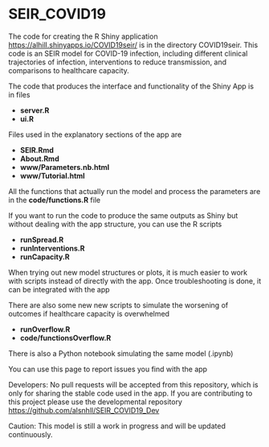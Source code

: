 # SEIR_COVID19

The code for creating the R Shiny application https://alhill.shinyapps.io/COVID19seir/ is in the directory COVID19seir. This code is an SEIR model for COVID-19 infection, including different clinical trajectories of infection, interventions to reduce transmission, and comparisons to healthcare capacity. 

The code that produces the interface and functionality of the Shiny App is in files
* **server.R**
* **ui.R**

Files used in the explanatory sections of the app are
* **SEIR.Rmd**
* **About.Rmd**
* **www/Parameters.nb.html**
* **www/Tutorial.html**

All the functions that actually run the model and process the parameters are in the **code/functions.R** file

If you want to run the code to produce the same outputs as Shiny but without dealing with the app structure, you can use the R scripts
* **runSpread.R**
* **runInterventions.R**
* **runCapacity.R**

When trying out new model structures or plots, it is much easier to work with scripts instead of directly with the app. Once troubleshooting is done, it can be integrated with the app

There are also some new new scripts to simulate the worsening of outcomes if healthcare capacity is overwhelmed
* **runOverflow.R**
* **code/functionsOverflow.R**

There is also a Python notebook simulating the same model (.ipynb)

You can use this page to report issues you find with the app

Developers: No pull requests will be accepted from this repository, which is only for sharing the stable code used in the app. If you are contributing to this project please use the developmental repository https://github.com/alsnhll/SEIR_COVID19_Dev

Caution: This model is still a work in progress and will be updated continuously. 

